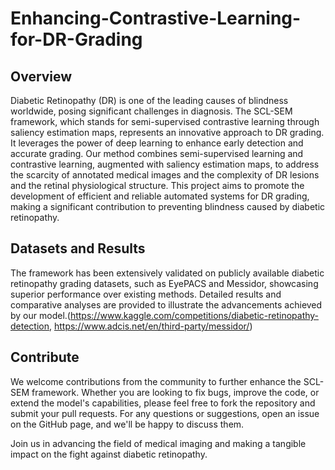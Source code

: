 # Enhancing-Contrastive-Learning-for-DR-Grading
## Overview

Diabetic Retinopathy (DR) is one of the leading causes of blindness worldwide, posing significant challenges in diagnosis. The SCL-SEM framework, which stands for semi-supervised contrastive learning through saliency estimation maps, represents an innovative approach to DR grading. It leverages the power of deep learning to enhance early detection and accurate grading. Our method combines semi-supervised learning and contrastive learning, augmented with saliency estimation maps, to address the scarcity of annotated medical images and the complexity of DR lesions and the retinal physiological structure. This project aims to promote the development of efficient and reliable automated systems for DR grading, making a significant contribution to preventing blindness caused by diabetic retinopathy.


## Datasets and Results
The framework has been extensively validated on publicly available diabetic retinopathy grading datasets, such as EyePACS and Messidor, showcasing superior performance over existing methods. Detailed results and comparative analyses are provided to illustrate the advancements achieved by our model.(https://www.kaggle.com/competitions/diabetic-retinopathy-detection, https://www.adcis.net/en/third-party/messidor/)


## Contribute
We welcome contributions from the community to further enhance the SCL-SEM framework. Whether you are looking to fix bugs, improve the code, or extend the model's capabilities, please feel free to fork the repository and submit your pull requests. For any questions or suggestions, open an issue on the GitHub page, and we'll be happy to discuss them.

Join us in advancing the field of medical imaging and making a tangible impact on the fight against diabetic retinopathy.
